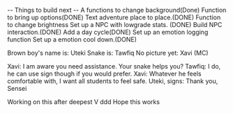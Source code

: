 -- Things to build next --
A functions to change background(Done)
Function to bring up options(DONE)
Text adventure place to place.(DONE)
Function to change brightness
Set up a NPC with lowgrade stats. (DONE)
Build NPC interaction.(DONE)
Add a day cycle(DONE)
Set up an emotion logging function
Set up a emotion cool down.(DONE)


Brown boy's name is: Uteki
Snake is: Tawfiq
No picture yet: Xavi (MC)


Xavi: I am aware you need assistance. Your snake helps you?
Tawfiq: I do, he can use sign though if you would prefer.
Xavi: Whatever he feels comfortable with, I want all students to feel safe.
Uteki, signs: Thank you, Sensei

Working on this after deepest V ddd
Hope this works